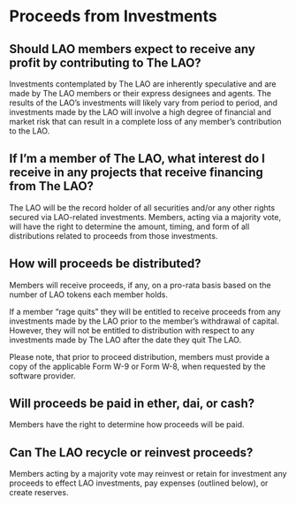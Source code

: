 # Proceeds from Investments

## Should LAO members expect to receive any profit by contributing to The LAO?

Investments contemplated by The LAO are inherently speculative and are made by The LAO members or their express designees and agents.  The results of the LAO’s investments will likely vary from period to period, and investments made by the LAO will involve a high degree of financial and market risk that can result in a complete loss of any member’s contribution to the LAO.

## If I’m a member of The LAO, what interest do I receive in any projects that receive financing from The LAO?

The LAO will be the record holder of all securities and/or any other rights secured via LAO-related investments.   Members, acting via a majority vote, will have the right to determine the amount, timing, and form of all distributions related to proceeds from those investments.

## How will proceeds be distributed?

Members will receive proceeds, if any, on a pro-rata basis based on the number of LAO tokens each member holds.

If a member “rage quits” they will be entitled to receive proceeds from any investments made by the LAO prior to the member’s withdrawal of capital.  However, they will not be entitled to distribution with respect to any investments made by The LAO after the date they quit The LAO.

Please note, that prior to proceed distribution, members must provide a copy of the applicable Form W-9 or Form W-8, when requested by the software provider. 

## Will proceeds be paid in ether, dai, or cash?

Members have the right to determine how proceeds will be paid.

## Can The LAO recycle or reinvest proceeds?

Members acting by a majority vote may reinvest or retain for investment any proceeds to effect LAO investments, pay expenses (outlined below), or create reserves.
